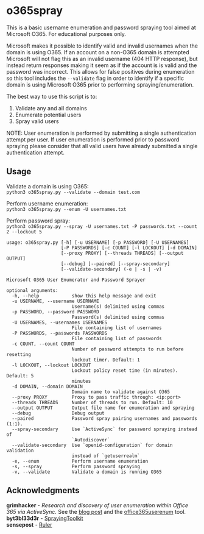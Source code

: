 # o365spray

This is a basic username enumeration and password spraying tool aimed at Microsoft O365. For educational purposes only.

Microsoft makes it possible to identify valid and invalid usernames when the domain is using O365. If an account on a non-O365 domain is attempted Microsoft will not flag this as an invalid username (404 HTTP response), but instead return responses making it seem as if the account is is valid and the password was incorrect. This allows for false positives during enumeration so this tool includes the `--validate` flag in order to identify if a specific domain is using Microsoft O365 prior to performing spraying/enumeration.

The best way to use this script is to:
1. Validate any and all domains
2. Enumerate potential users
3. Spray valid users

NOTE: User enumeration is performed by submitting a single authentication attempt per user. If user enumeration is performed prior to password spraying please consider that all valid users have already submitted a single authentication attempt.

## Usage
Validate a domain is using O365:<br>
`python3 o365spray.py --validate --domain test.com`

Perform username enumeration:<br>
`python3 o365spray.py --enum -U usernames.txt`

Perform password spray:<br>
`python3 o365spray.py --spray -U usernames.txt -P passwords.txt --count 2 --lockout 5`


```
usage: o365spray.py [-h] [-u USERNAME] [-p PASSWORD] [-U USERNAMES]
                    [-P PASSWORDS] [-c COUNT] [-l LOCKOUT] [-d DOMAIN]
                    [--proxy PROXY] [--threads THREADS] [--output OUTPUT]
                    [--debug] [--paired] [--spray-secondary]
                    [--validate-secondary] (-e | -s | -v)

Microsoft O365 User Enumerator and Password Sprayer

optional arguments:
  -h, --help            show this help message and exit
  -u USERNAME, --username USERNAME
                        Username(s) delimited using commas
  -p PASSWORD, --password PASSWORD
                        Password(s) delimited using commas
  -U USERNAMES, --usernames USERNAMES
                        File containing list of usernames
  -P PASSWORDS, --passwords PASSWORDS
                        File containing list of passwords
  -c COUNT, --count COUNT
                        Number of password attempts to run before resetting
                        lockout timer. Default: 1
  -l LOCKOUT, --lockout LOCKOUT
                        Lockout policy reset time (in minutes). Default: 5
                        minutes
  -d DOMAIN, --domain DOMAIN
                        Domain name to validate against O365
  --proxy PROXY         Proxy to pass traffic through: <ip:port>
  --threads THREADS     Number of threads to run. Default: 10
  --output OUTPUT       Output file name for enumeration and spraying
  --debug               Debug output
  --paired              Password spray pairing usernames and passwords (1:1).
  --spray-secondary     Use `ActiveSync` for password spraying instead of
                        `Autodiscover`
  --validate-secondary  Use `openid-configuration` for domain validation
                        instead of `getuserrealm`
  -e, --enum            Perform username enumeration
  -s, --spray           Perform password spraying
  -v, --validate        Validate a domain is running O365
```

## Acknowledgments

**grimhacker** - *Research and discovery of user enumeration within Office 365 via ActiveSync.* See the [blog post](https://grimhacker.com/2017/07/24/office365-activesync-username-enumeration/) and the [office365userenum](https://bitbucket.org/grimhacker/office365userenum/src/master/) tool.<br>
**byt3bl33d3r** - [SprayingToolkit](https://github.com/byt3bl33d3r/SprayingToolkit/)<br>
**sensepost** - [Ruler](https://github.com/sensepost/ruler/)
